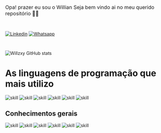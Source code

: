 <p class='animacao-radiante' style='font-size: 1.15em'>Opa! prazer eu sou o Willian Seja bem vindo ai no meu querido repositório 👋🏻</p>

<br>

[![Linkedin](https://img.shields.io/badge/LinkedIn-0077B5?style=for-the-badge&logo=linkedin&logoColor=white)](https://www.linkedin.com/in/willian-carlos-bergamasco/)
[![Whatsapp](https://img.shields.io/badge/WhatsApp-25D366?style=for-the-badge&logo=whatsapp&logoColor=white)](https://wa.me/<5545999043318>)

<br>

![Willzxy GitHub stats](https://github-readme-stats.vercel.app/api?username=Willzxy&show_icons=true&theme=dark)


<h1>As linguagens de programação que mais utilizo</h1>

![skill](https://img.shields.io/badge/HTML5-E34F26?style=for-the-badge&logo=html5&logoColor=white)
![skill](https://img.shields.io/badge/CSS3-1572B6?style=for-the-badge&logo=css3&logoColor=white)
![skill](https://img.shields.io/badge/JavaScript-F7DF1E?style=for-the-badge&logo=javascript&logoColor=black)
![skill](https://img.shields.io/badge/PHP-777BB4?style=for-the-badge&logo=php&logoColor=white)
![skill](https://img.shields.io/badge/Java-ED8B00?style=for-the-badge&logo=openjdk&logoColor=white)
![skill](https://img.shields.io/badge/MySQL-00000F?style=for-the-badge&logo=mysql&logoColor=white)


<h2>Conhecimentos gerais</h2>

![skill](https://img.shields.io/badge/C-00599C?style=for-the-badge&logo=c&logoColor=white)
![skill](https://img.shields.io/badge/C%23-239120?style=for-the-badge&logo=c-sharp&logoColor=white)
![skill](https://img.shields.io/badge/.NET-5C2D91?style=for-the-badge&logo=.net&logoColor=white)
![skill](https://img.shields.io/badge/Lua-2C2D72?style=for-the-badge&logo=lua&logoColor=white)
![skill](https://img.shields.io/badge/Python-14354C?style=for-the-badge&logo=python&logoColor=white)
![skill](https://img.shields.io/badge/jQuery-0769AD?style=for-the-badge&logo=jquery&logoColor=white)

